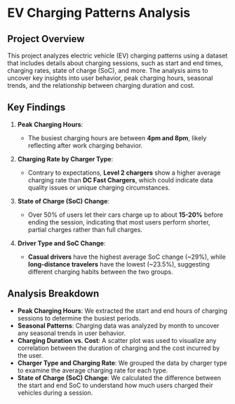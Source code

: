 # EV Charging Patterns Analysis

## Project Overview
This project analyzes electric vehicle (EV) charging patterns using a dataset that includes details about charging sessions, such as start and end times, charging rates, state of charge (SoC), and more. The analysis aims to uncover key insights into user behavior, peak charging hours, seasonal trends, and the relationship between charging duration and cost.

## Key Findings

1. **Peak Charging Hours**:
   - The busiest charging hours are between **4pm and 8pm**, likely reflecting after work charging behavior.

2. **Charging Rate by Charger Type**:
   - Contrary to expectations, **Level 2 chargers** show a higher average charging rate than **DC Fast Chargers**, which could indicate data quality issues or unique charging circumstances.

3. **State of Charge (SoC) Change**:
   - Over 50% of users let their cars charge up to about **15-20%** before ending the session, indicating that most users perform shorter, partial charges rather than full charges.

4. **Driver Type and SoC Change**:
   - **Casual drivers** have the highest average SoC change (~29%), while **long-distance travelers** have the lowest (~23.5%), suggesting different charging habits between the two groups.

## Analysis Breakdown

- **Peak Charging Hours**: We extracted the start and end hours of charging sessions to determine the busiest periods.
- **Seasonal Patterns**: Charging data was analyzed by month to uncover any seasonal trends in user behavior.
- **Charging Duration vs. Cost**: A scatter plot was used to visualize any correlation between the duration of charging and the cost incurred by the user.
- **Charger Type and Charging Rate**: We grouped the data by charger type to examine the average charging rate for each type.
- **State of Charge (SoC) Change**: We calculated the difference between the start and end SoC to understand how much users charged their vehicles during a session.

